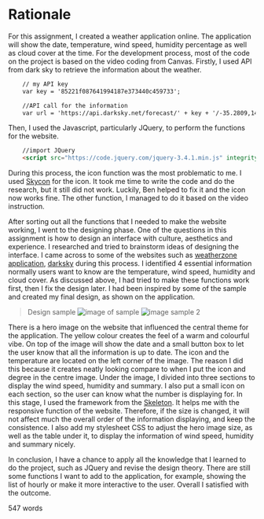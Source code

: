 # Rationale

For this assignment, I created a weather application online. The application will show the date, temperature, wind speed, humidity percentage as well as cloud cover at the time. For the development process, most of the code on the project is based on the video coding from Canvas. Firstly, I used API from dark sky to retrieve the information about the weather. 
```html
    // my API key
    var key = '85221f087641994187e373440c459733';

    //API call for the information
    var url = 'https://api.darksky.net/forecast/' + key + '/-35.2809,149.1300?units=auto&callback=?';
```
Then, I used the Javascript, particularly JQuery, to perform the functions for the website. 
```html
    //import JQuery
    <script src="https://code.jquery.com/jquery-3.4.1.min.js" integrity="sha256-CSXorXvZcTkaix6Yvo6HppcZGetbYMGWSFlBw8HfCJo=" crossorigin="anonymous"></script>
```
During this process, the icon function was the most problematic to me. I used [Skycon](https://darkskyapp.github.io/skycons/) for the icon. It took me time to write the code and do the research, but it still did not work. Luckily, Ben helped to fix it and the icon now works fine. The other function, I managed to do it based on the video instruction.

After sorting out all the functions that I needed to make the website working, I went to the designing phase. One of the questions in this assignment is how to design an interface with culture, aesthetics and experience. I researched and tried to brainstorm ideas of designing the interface. I came across to some of the websites such as [weatherzone application](http://apps.weatherzone.com.au/), [darksky](https://darksky.net/forecast/40.7127,-74.0059/us12/en)
during this process. I identified 4 essential information normally users want to know are the temperature, wind speed, humidity and cloud cover. As discussed above, I had tried to make these functions work first, then I fix the design later. I had been inspired by some of the sample and created my final design, as shown on the application.
>Design sample
![image of sample](https://miro.medium.com/max/1400/1*mCqi1iwRMne6lkR-y5BAXw.gif)
![image sample 2](https://d540vms5r2s2d.cloudfront.net/mad/uploads/mad_blog_5d50e696edd2c1565582998.png)

There is a hero image on the website that influenced the central theme for the application. The yellow colour creates the feel of a warm and colourful vibe. On top of the image will show the date and a small button box to let the user know that all the information is up to date. The icon and the temperature are located on the left corner of the image. The reason I did this because it creates neatly looking compare to when I put the icon and degree in the centre image. Under the image, I divided into three sections to display the wind speed, humidity and summary. I also put a small icon on each section, so the user can know what the number is displaying for.
In this stage, I used the framework from the [Skeleton](http://getskeleton.com/). It helps me with the responsive function of the website. Therefore, if the size is changed,  it will not affect much the overall order of the information displaying, and keep the consistence.
I also add my stylesheet CSS to adjust the hero image size, as well as the table under it, to display the information of wind speed, humidity and summary nicely.

In conclusion, I have a chance to apply all the knowledge that I learned to do the project, such as JQuery and revise the design theory. There are still some functions I want to add to the application, for example, showing the list of hourly or make it more interactive to the user. Overall I satisfied with the outcome.

547 words
